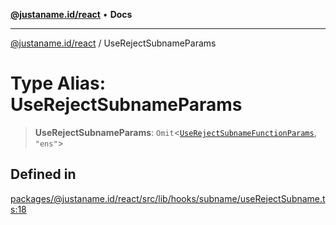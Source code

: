 [**@justaname.id/react**](../README.md) • **Docs**

***

[@justaname.id/react](../globals.md) / UseRejectSubnameParams

# Type Alias: UseRejectSubnameParams

> **UseRejectSubnameParams**: `Omit`\<[`UseRejectSubnameFunctionParams`](../interfaces/UseRejectSubnameFunctionParams.md), `"ens"`\>

## Defined in

[packages/@justaname.id/react/src/lib/hooks/subname/useRejectSubname.ts:18](https://github.com/JustaName-id/JustaName-sdk/blob/dc845c10af242e3ca87d95ef392516ac0bfa8b95/packages/@justaname.id/react/src/lib/hooks/subname/useRejectSubname.ts#L18)
